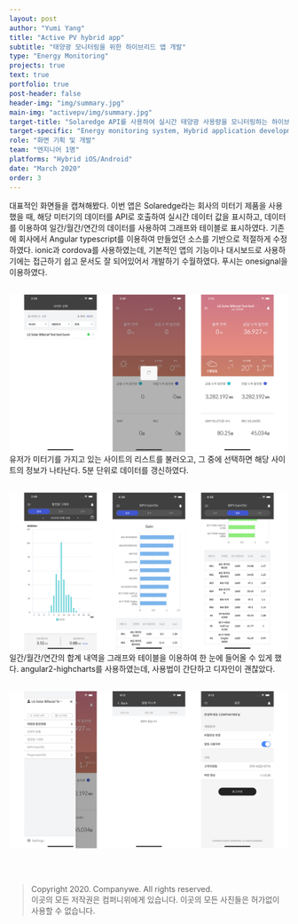 ```yaml
---
layout: post
author: "Yumi Yang"
title: "Active PV hybrid app"
subtitle: "태양광 모니터링을 위한 하이브리드 앱 개발"
type: "Energy Monitoring"
projects: true
text: true
portfolio: true
post-header: false
header-img: "img/summary.jpg"
main-img: "activepv/img/summary.jpg"
target-title: "Solaredge API를 사용하여 실시간 태양광 사용량을 모니터링하는 하이브리드 어플리케이션 개발"
target-specific: "Energy monitoring system, Hybrid application development, ionic"
role: "화면 기획 및 개발"
team: "엔지니어 1명"
platforms: "Hybrid iOS/Android"
date: "March 2020"
order: 3
---
```


대표적인 화면들을 캡쳐해봤다. 이번 앱은 Solaredge라는 회사의 미터기 제품을 사용했을 때, 해당 미터기의 데이터를 API로 호출하여 실시간 데이터 값을 표시하고, 데이터를 이용하여 일간/월간/연간의 데이터를 사용하여 그래프와 테이블로 표시하였다.
기존에 회사에서 Angular typescript를 이용하여 만들었던 소스를 기반으로 적절하게 수정하였다. ionic과 cordova를 사용하였는데, 기본적인 앱의 기능이나 대시보드로 사용하기에는 접근하기 쉽고 문서도 잘 되어있어서 개발하기 수월하였다.
푸시는 onesignal을 이용하였다. <br/><br/>

![monitoring](img/1.jpg)
유저가 미터기를 가지고 있는 사이트의 리스트를 불러오고, 그 중에 선택하면 해당 사이트의 정보가 나타난다. 5분 단위로 데이터를 갱신하였다.
<br/><br/>

![graph&table](img/2.jpg)
일간/월간/연간의 합계 내역을 그래프와 테이블을 이용하여 한 눈에 들어올 수 있게 했다.
angular2-highcharts를 사용하였는데, 사용법이 간단하고 디자인이 괜찮았다.
<br/><br/>

![setting](img/3.jpg)

<br/><br/>

> Copyright 2020. Companywe. All rights reserved. <br/>
> 이곳의 모든 저작권은 컴퍼니위에게 있습니다. 이곳의 모든 사진들은 허가없이 사용할 수 없습니다.
